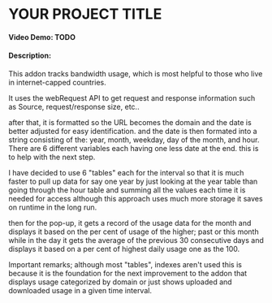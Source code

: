 # YOUR PROJECT TITLE
#### Video Demo:  TODO
#### Description:

This addon tracks bandwidth usage, which is most helpful to those who live in internet-capped countries.

It uses the webRequest API to get request and response information such as Source, request/response size, etc.. 

after that, it is formatted so the URL becomes the domain and the date is better adjusted for easy identification.
and the date is then formated into a string consisting of the: year, month, weekday, day of the month, and hour. There are 6 different variables each having one less date at the end. this is to help with the next step.

I have decided to use 6 "tables" each for the interval so that it is much faster to pull up data for say one year by just looking at the year table than going through the hour table and summing all the values each time it is needed for access although this approach uses much more storage it saves on runtime in the long run. 

then for the pop-up, it gets a record of the usage data for the month and displays it based on the per cent of usage of the higher; past or this month while in the day it gets the average of the previous 30 consecutive days and displays it based on a per cent of highest daily usage one as the 100.

Important remarks;
although most "tables", indexes aren't used this is because it is the foundation for the next improvement to the addon that displays usage categorized by domain or just shows uploaded and downloaded usage in a given time interval.